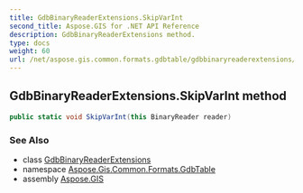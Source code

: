 ```yaml
---
title: GdbBinaryReaderExtensions.SkipVarInt
second_title: Aspose.GIS for .NET API Reference
description: GdbBinaryReaderExtensions method. 
type: docs
weight: 60
url: /net/aspose.gis.common.formats.gdbtable/gdbbinaryreaderextensions/skipvarint/
---
```

## GdbBinaryReaderExtensions.SkipVarInt method

```csharp
public static void SkipVarInt(this BinaryReader reader)
```

### See Also

* class [GdbBinaryReaderExtensions](../)
* namespace [Aspose.Gis.Common.Formats.GdbTable](../../gdbbinaryreaderextensions/)
* assembly [Aspose.GIS](../../../)



